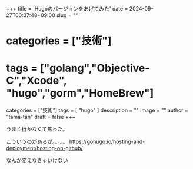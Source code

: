 +++
title = 'Hugoのバージョンをあげてみた'
date = 2024-09-27T00:37:48+09:00
slug = ""
# categories = ["技術"]
# tags = ["golang","Objective-C","Xcode", "hugo","gorm","HomeBrew"]
categories = ["技術"]
tags = [ "hugo" ]
description = ""
image = ""
author = "tama-tan"
draft = false
+++

うまく行かなくて焦った。

こういうのがあるが。。。。。
https://gohugo.io/hosting-and-deployment/hosting-on-github/

なんか変えなきゃいけない

